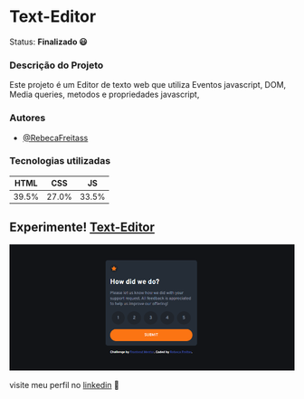 # Text-Editor

Status: **Finalizado 😃**
 ### Descrição do Projeto
   Este projeto é um Editor de texto web que utiliza Eventos javascript, DOM, Media queries, metodos e propriedades javascript, 
   
 ### Autores
- [@RebecaFreitass](https://github.com/RebecaFreitass)

 ### Tecnologias utilizadas
  HTML| CSS | JS
  ---|---|---|
  39.5%|27.0%|33.5%
  
## Experimente!  [Text-Editor](https://rebecafreitass.github.io/interactive-component/)
![ezgif com-gif-maker (1)](https://raw.githubusercontent.com/RebecaFreitass/interactive-component/main/images/print.png)



visite meu perfil no [linkedin](https://www.linkedin.com/in/rebeca-freitas-16b16a232/) 💟
